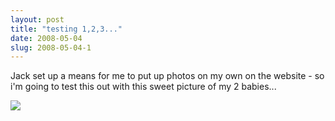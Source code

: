 ```yaml
---
layout: post
title: "testing 1,2,3..."
date: 2008-05-04
slug: 2008-05-04-1
---
```


Jack set up a means for me to put up photos on my own on the website - so i&apos;m going to test this out with this sweet picture of my 2 babies...

 ![](/visible-light/images/assets/IMG_0103.jpg) 

